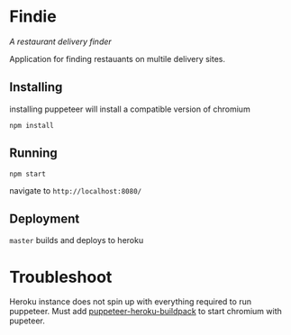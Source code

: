 # Findie

*A restaurant delivery finder*

Application for finding restauants on multile delivery sites.

## Installing

installing puppeteer will install a compatible version of chromium

```
npm install
```

## Running

```
npm start
```

navigate to `http://localhost:8080/`

## Deployment

`master` builds and deploys to heroku

# Troubleshoot

Heroku instance does not spin up with everything required to run puppeteer. Must add [puppeteer-heroku-buildpack][1] to start chromium with pupeteer.

[1]: https://github.com/jontewks/puppeteer-heroku-buildpack